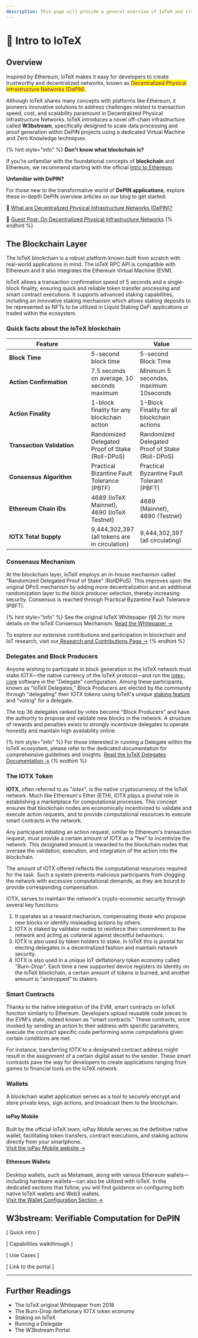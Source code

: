 ```yaml
---
description: This page will provide a general overview of IoTeX and its ecosystem.
---
```


# 🏁 Intro to IoTeX

## Overview

Inspired by Ethereum, IoTeX makes it easy for developers to create trustworthy and decentralized networks, known as <mark style="color:purple;">Decentralized Physical Infrastructure Networks (DePIN)</mark>.&#x20;

Although IoTeX shares many concepts with platforms like Ethereum, it pioneers innovative solutions to address challenges related to transaction speed, cost, and scalability paramount in Decentralized Physical Infrastructure Networks. IoTeX introduces a novel off-chain infrastructure called **W3bstream**, specifically designed to scale data processing and proof generation within DePIN projects using a dedicated Virtual Machine and Zero Knowledge techniques.&#x20;

{% hint style="info" %}
**Don't know what blockchain is?**

If you're unfamiliar with the foundational concepts of **blockchain** and Ethereum, we recommend starting with the official [Intro to Ethereum](https://ethereum.org/en/developers/docs/intro-to-ethereum/).

**Unfamiliar with DePIN?**

For those new to the transformative world of **DePIN applications**, explore these in-depth DePIN overview articles on our blog to get started:

📝 [What are Decentralized Physical Infrastructure Networks (DePIN)?](https://iotex.io/blog/what-are-decentralized-physical-infrastructure-networks-depin/)

📝 [Guest Post: On Decentralized Physical Infrastructure Networks](https://iotex.io/blog/on-decentralized-physical-infrastructure-networks/)
{% endhint %}

## The Blockchain Layer

The IoTeX blockchain is a robust platform known built from scratch with real-world applications in mind. The IoTeX RPC API is compatible with Ethereum and it also integrates the Ethereum Virtual Machine (EVM).&#x20;

IoTeX allows a transaction confirmation speed of 5 seconds and a single-block finality, ensuring quick and reliable token transfer processing and smart contract executions. It supports advanced staking capabilities, including an innovative staking mechanism which allows staking deposits to be represented as NFTs to be utilized in Liquid Staking DeFi applications or traded within the ecosystem.&#x20;

### Quick facts about the IoTeX blockchain

<table><thead><tr><th width="277">Feature</th><th></th><th data-hidden>Value</th><th data-hidden></th></tr></thead><tbody><tr><td><strong>Block Time</strong></td><td>5-second block time</td><td>5-second Block Time</td><td></td></tr><tr><td><strong>Action Confirmation</strong></td><td>7.5 seconds on average, 10 seconds maximum</td><td>Minimum 5 secondss, maximum 10seconds</td><td></td></tr><tr><td><strong>Action Finality</strong></td><td>1-block finality for any blockchain action</td><td>1-Block Finality for all blockchain actions</td><td></td></tr><tr><td><strong>Transaction Validation</strong></td><td>Randomized Delegated Proof of Stake (Roll-DPoS)</td><td>Randomized Delegated Proof of Stake (Roll-DPoS)</td><td></td></tr><tr><td><strong>Consensus Algorithm</strong></td><td>Practical Bizantine Fault Tolerance (PBTF)</td><td>Practical Byzantine Fault Tolerant (PBFT)</td><td></td></tr><tr><td><strong>Ethereum Chain IDs</strong></td><td>4689 (IoTeX Mainnet), 4690 (IoTeX Testnet)</td><td>4689 (Mainnet), 4690 (Testnet)</td><td></td></tr><tr><td><strong>IOTX Total Supply</strong></td><td>9,444,302,397 (all tokens are in circulation)</td><td>9,444,302,397 (all circulating)</td><td></td></tr></tbody></table>

### Consensus Mechanism

At the blockchain layer, IoTeX employs an in-house mechanism called "Randomized Delegated Proof of Stake" (RollDPoS). This improves upon the original DPoS mechanism by adding more decentralization and an additional randomization layer to the block producer selection, thereby increasing security. Consensus is reached through Practical Byzantine Fault Tolerance (PBFT).

{% hint style="info" %}
See the original IoTeX Whitepaper (§6.2) for more details on the IoTeX Consensus Mechanism. [Read the Whitepaper ->](https://github.com/iotexproject/files/blob/main/publications/IoTeX\_Whitepaper\_1.5\_EN.pdf)

To explore our extensive contributions and participation in blockchain and IoT research, visit our[ Research and Contributions Page ->](https://iotex.io/research)
{% endhint %}

### Delegates and Block Producers

Anyone wishing to participate in block generation in the IoTeX network must stake IOTX—the native currency of the IoTeX protocol—and run the [iotex-core](https://github.com/iotexproject) software in the "Delegate" configuration. Among these participants, known as "IoTeX Delegates," Block Producers are elected by the community through "delegating" their IOTX tokens using IoTeX's unique [staking feature](https://stake.iotex.io) and "voting" for a delegate.

The top 36 delegates ranked by votes become "Block Producers" and have the authority to propose and validate new blocks in the network. A structure of rewards and penalties exists to strongly incentivize delegates to operate honestly and maintain high availability online.

{% hint style="info" %}
For those interested in running a Delegate within the IoTeX ecosystem, please refer to the dedicated documentation for comprehensive guidelines and insights. [Read the IoTeX Delegates Documentation ->](https://delegates.iotex.io)
{% endhint %}

### The IOTX Token

**IOTX**, often referred to as "_iotex_", is the native cryptocurrency of the IoTeX network. Much like Ethereum's Ether (ETH), IOTX plays a pivotal role in establishing a marketplace for computational processes. This concept ensures that blockchain nodes are economically incentivized to validate and execute action requests, and to provide computational resources to execute smart contracts in the network.

Any participant initiating an action request, similar to Ethereum's transaction request, must provide a certain amount of IOTX as a "fee" to incentivize the network. This designated amount is rewarded to the blockchain nodes that oversee the validation, execution, and integration of the action into the blockchain.

The amount of IOTX offered reflects the computational resources required for the task. Such a system prevents malicious participants from clogging the network with excessive computational demands, as they are bound to provide corresponding compensation.

IOTX, serves to maintain the network's crypto-economic security through several key functions:

1. It operates as a reward mechanism, compensating those who propose new blocks or identify misleading actions by others.
2. IOTX is staked by validator nodes to reinforce their commitment to the network and acting as collateral against deceitful behaviours.
3. IOTX is also used by token holders to stake. In IoTeX this is pivotal for electing delegates in a decentralized fashion and maintain network security.
4. IOTX is also used in a unique IoT deflationary token economy called _"Burn-Drop"_. Each time a new supported device registers its identity on the IoTeX blockchain, a certain amount of tokens is burned, and another amount is "airdropped" to stakers.

### Smart Contracts

Thanks to the native integration of the EVM, smart contracts on IoTeX function similarly to Ethereum. Developers upload reusable code pieces to the EVM's state, indeed known as "smart contracts." These contracts, once invoked by sending an action to their address with specific parameters, execute the contract specific code performing some computations given certain conditions are met.&#x20;

For instance, transferring IOTX to a designated contract address might result in the assignment of a certain digital asset to the sender. These smart contracts pave the way for developers to create applications ranging from games to financial tools on the IoTeX network.&#x20;

### Wallets

A blockchain wallet application serves as a tool to securely encrypt and store private keys, sign actions, and broadcast them to the blockchain.&#x20;

#### ioPay Mobile

Built by the official IoTeX team, ioPay Mobile serves as the definitive native wallet, facilitating token transfers, contract executions, and staking actions directly from your smartphone.\
[Visit the ioPay Mobile website ->](https://iopay.me)

#### Ethereum Wallets

Desktop wallets, such as Metamask, along with various Ethereum wallets—including hardware wallets—can also be utilized with IoTeX. In the dedicated sections that follow, you will find guidance on configuring both native IoTeX wallets and Web3 wallets.\
[Visit the Wallet Configuration Section ->](https://app.gitbook.com/o/-MQ9LhchTp7\_QJr-AYG0/s/f2s3zCHPO4kfjqwDZ9Gw/)

## W3bstream: Verifiable Computation for DePIN

\[ Quick intro ]

\[ Capabilities walkthrough ]

\[ Use Cases ]

\[ Link to the portal ]

***

## Further Readings

* The IoTeX original Whitepaper from 2018
* The Burn-Drop deflationary IOTX token economy
* Staking on IoTeX
* Running a Delegate
* The W3bstream Portal

